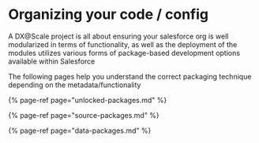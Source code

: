 # Organizing your code / config

A DX@Scale project is all about ensuring your salesforce org is well modularized in terms of functionality, as well as the deployment of the modules utilizes various forms of package-based development options available within Salesforce

The following pages help you understand the correct packaging technique depending on the metadata/functionality

{% page-ref page="unlocked-packages.md" %}

{% page-ref page="source-packages.md" %}

{% page-ref page="data-packages.md" %}

